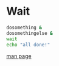 # Wait

```bash
dosomething &
dosomethingelse &
wait
echo "all done!"
```

[man page](http://man7.org/linux/man-pages/man2/waitpid.2.html)
